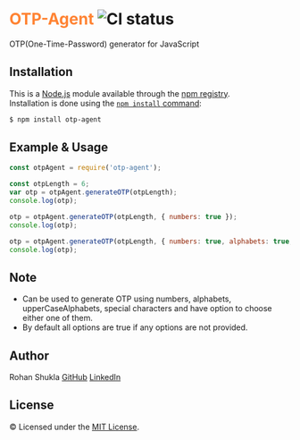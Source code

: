 # <span style="color:#ff8333">OTP-Agent</span> ![CI status](https://img.shields.io/badge/build-passing-brightgreen.svg)

OTP(One-Time-Password) generator for JavaScript

## Installation

This is a [Node.js](https://nodejs.org/en/) module available through the
[npm registry](https://www.npmjs.com/).<br />
Installation is done using the
[`npm install` command](https://docs.npmjs.com/getting-started/installing-npm-packages-locally):

```bash
$ npm install otp-agent
```

## Example & Usage
```js
const otpAgent = require('otp-agent');

const otpLength = 6;
var otp = otpAgent.generateOTP(otpLength);
console.log(otp);

otp = otpAgent.generateOTP(otpLength, { numbers: true });
console.log(otp);

otp = otpAgent.generateOTP(otpLength, { numbers: true, alphabets: true, upperCaseAlphabets: true, specialChars: true });
console.log(otp);
```

## Note
* Can be used to generate OTP using numbers, alphabets, upperCaseAlphabets, special characters and have option to choose either one of them.
* By default all options are true if any options are not provided.

## Author
Rohan Shukla [GitHub](https://github.com/shuklarohan) [LinkedIn](https://www.linkedin.com/in/shuklarohan)

## License
© Licensed under the [MIT License](LICENSE).

